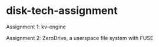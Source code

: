 # disk-tech-assignment

Assignment 1: kv-engine

Assignment 2: ZeroDrive, a userspace file system with FUSE
